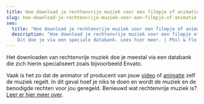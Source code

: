 ```yaml
---
title: Hoe download je rechtenvrije muziek voor een filmpje of animatie?
slug: hoe-download-je-rechtenvrije-muziek-voor-een-filmpje-of-animatie
seo:
  title: "Hoe download je rechtenvrije muziek voor een filmpje of animatie? "
  description: "Hoe download je rechtenvrije muziek voor een filmpje of animatie?
    Dit doe je via een speciale databank. Lees hier meer. | Phil & Flo "
---
```

Het downloaden van rechtenvrije muziek doe je meestal via een databank die zich hierin specialiseert zoals bijvoorbeeld Envato.

Vaak is het zo dat de animator of producent van jouw [video](https://www.philenflo.nl/oplossingen/video-laten-maken/) of [animatie](https://www.philenflo.nl/oplossingen/animatie-laten-maken/) zelf de muziek regelt. In dit geval hoef je niks te doen en wordt de muziek en de benodigde rechten voor jou geregeld. Benieuwd wat rechtenvrije muziek is? [Leer er hier meer over](https://www.philenflo.nl/kennisbank/wat-is-rechtenvrije-muziek/).